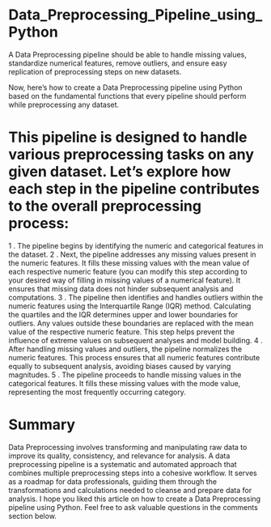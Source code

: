 # Data_Preprocessing_Pipeline_using_Python

A Data Preprocessing pipeline should be able to handle missing values, standardize numerical features, remove outliers, and ensure easy replication of preprocessing steps on new datasets.

Now, here’s how to create a Data Preprocessing pipeline using Python based on the fundamental functions that every pipeline should perform while preprocessing any dataset.

# This pipeline is designed to handle various preprocessing tasks on any given dataset. Let’s explore how each step in the pipeline contributes to the overall preprocessing process:

1 . The pipeline begins by identifying the numeric and categorical features in the dataset.
2 . Next, the pipeline addresses any missing values present in the numeric features. It fills these missing values with the mean value of each respective numeric feature (you can modify this step according to your desired way of filling in missing values of a numerical feature). It ensures that missing data does not hinder subsequent analysis and computations.
3 . The pipeline then identifies and handles outliers within the numeric features using the Interquartile Range (IQR) method. Calculating the quartiles and the IQR determines upper and lower boundaries for outliers. Any values outside these boundaries are replaced with the mean value of the respective numeric feature. This step helps prevent the influence of extreme values on subsequent analyses and model building.
4 . After handling missing values and outliers, the pipeline normalizes the numeric features. This process ensures that all numeric features contribute equally to subsequent analysis, avoiding biases caused by varying magnitudes.
5 . The pipeline proceeds to handle missing values in the categorical features. It fills these missing values with the mode value, representing the most frequently occurring category.

# Summary

Data Preprocessing involves transforming and manipulating raw data to improve its quality, consistency, and relevance for analysis. A data preprocessing pipeline is a systematic and automated approach that combines multiple preprocessing steps into a cohesive workflow. It serves as a roadmap for data professionals, guiding them through the transformations and calculations needed to cleanse and prepare data for analysis. I hope you liked this article on how to create a Data Preprocessing pipeline using Python. Feel free to ask valuable questions in the comments section below.
